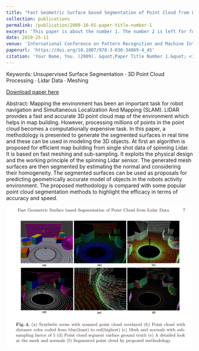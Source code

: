 ```yaml
---
title: "Fast Geometric Surface based Segmentation of Point Cloud from Lidar Data"
collection: publications
permalink: /publication/2009-10-01-paper-title-number-1
excerpt: 'This paper is about the number 1. The number 2 is left for future work.'
date: 2019-25-11
venue: 'International Conference on Pattern Recognition and Machine Intelligence'
paperurl: 'https://doi.org/10.1007/978-3-030-34869-4_45'
citation: 'Your Name, You. (2009). &quot;Paper Title Number 1.&quot; <i>Journal 1</i>. 1(1).'
---
```

Keywords: Unsupervised Surface Segmentation · 3D Point Cloud Processing · Lidar Data · Meshing

[Download paper here](https://arxiv.org/abs/2005.02704)

Abstract: Mapping the environment has been an important task for robot navigation and Simultaneous Localization And Mapping (SLAM). LIDAR provides a fast and accurate 3D point cloud map of the environment which helps in map building. However, processing millions of points in the point cloud becomes a computationally expensive task. In this paper, a methodology is presented to generate the segmented surfaces in real time and these can be used in modeling the 3D objects. At first an algorithm is proposed for efficient map building from single shot data of spinning Lidar. It is based on fast meshing and sub-sampling. It exploits the physical design and the working principle of the spinning Lidar sensor. The generated mesh surfaces are then segmented by estimating the normal and considering their homogeneity. The segmented surfaces can be used as proposals for predicting geometrically accurate model of objects in the robots activity environment. The proposed methodology is compared with some popular point cloud segmentation methods to highlight the efficacy in terms of accuracy and speed.

![alt text](https://github.com/jasorsi13/jasorsi.github.io/blob/master/images/paper1_result.PNG?raw=true)
